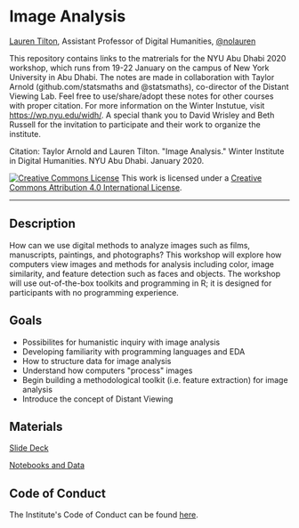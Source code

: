 # Image Analysis

[Lauren Tilton](https://laurentilton.com), Assistant Professor of Digital Humanities, [@nolauren](https://twitter.com/nolauren)

This repository contains links to the matrerials for the NYU Abu Dhabi 2020 workshop,
which runs from 19-22 January on the campus of New York University in Abu Dhabi. The notes are made in collaboration with Taylor Arnold (github.com/statsmaths and @statsmaths), co-director of the Distant Viewing Lab. Feel
free to use/share/adopt these notes for other courses with proper citation. For more information on the Winter Instutue, visit https://wp.nyu.edu/widh/. A special thank you to David Wrisley and Beth Russell for the invitation to participate and their work to organize the institute. 

Citation: Taylor Arnold and Lauren Tilton. "Image Analysis." Winter Institute in Digital Humanities. NYU Abu Dhabi. January 2020. 

<a rel="license" href="http://creativecommons.org/licenses/by/4.0/"><img alt="Creative Commons License" style="border-width:0" src="https://i.creativecommons.org/l/by/4.0/88x31.png" /></a> This work is licensed under a <a rel="license" href="http://creativecommons.org/licenses/by/4.0/">Creative Commons Attribution 4.0 International License</a>.

---

## Description

How can we use digital methods to analyze images such as films, manuscripts, paintings, and photographs? 
This workshop will explore how computers view images and methods for analysis including color, 
image similarity, and feature detection such as faces and objects. 
The workshop will use out-of-the-box toolkits and programming in R; 
it is designed for participants with no programming experience.

## Goals
- Possibilites for humanistic inquiry with image analysis 
- Developing familiarity with programming languages and EDA
- How to structure data for image analysis
- Understand how computers "process" images
- Begin building a methodological toolkit (i.e. feature extraction) for image analysis
- Introduce the concept of Distant Viewing

 
## Materials

[Slide Deck](https://docs.google.com/presentation/d/17YiuMOiuzEIq7Urw8XypAI0ErUp5PLIHEZ6UpKjtRd8/edit?usp=sharing)

[Notebooks and Data](https://drive.google.com/file/d/1y4z-p7khxHkly92ixFeUZrkZxKIioBf0/view?usp=sharing)
 
 
## Code of Conduct

 The Institute's Code of Conduct can be found [here](https://wp.nyu.edu/widh/code-of-conduct/).


 

